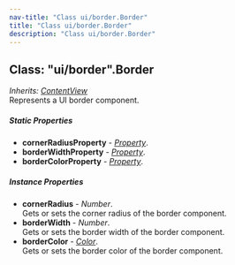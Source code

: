 ```yaml
---
nav-title: "Class ui/border.Border"
title: "Class ui/border.Border"
description: "Class ui/border.Border"
---
```

## Class: "ui/border".Border  
_Inherits:_ [_ContentView_](../../ui/content-view/ContentView.md)  
Represents a UI border component.

##### Static Properties
 - **cornerRadiusProperty** - [_Property_](../../ui/core/dependency-observable/Property.md).
 - **borderWidthProperty** - [_Property_](../../ui/core/dependency-observable/Property.md).
 - **borderColorProperty** - [_Property_](../../ui/core/dependency-observable/Property.md).

##### Instance Properties
 - **cornerRadius** - _Number_.    
  Gets or sets the corner radius of the border component.
 - **borderWidth** - _Number_.    
  Gets or sets the border width of the border component.
 - **borderColor** - [_Color_](../../color/Color.md).    
  Gets or sets the border color of the border component.
